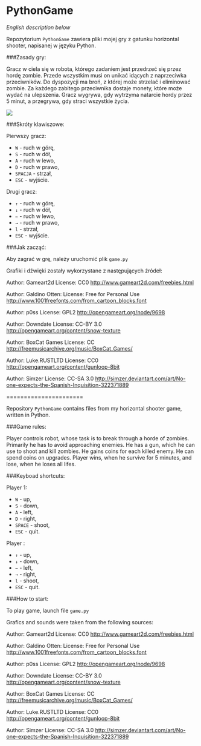 PythonGame
======================
*English description below*


Repozytorium `PythonGame` zawiera pliki mojej gry z gatunku horizontal shooter, napisanej w języku Python.

###Zasady gry:

Gracz w ciela się w robota, którego zadaniem jest przedrzeć się przez hordę zombie. Przede wszystkim musi on unikać idących z naprzeciwka przeciwników. Do dyspozycji ma broń, z której może strzelać i eliminować zombie. Za każdego zabitego przeciwnika dostaje monety, które może wydać na ulepszenia. 
Gracz wygrywa, gdy wytrzyma natarcie hordy przez 5 minut, a przegrywa, gdy straci wszystkie życia.

![](https://github.com/jusira/Gra-PW-PADPy-2016/blob/master/images/Screenshot.png)

###Skróty klawiszowe:

Pierwszy gracz:

  * `W` - ruch w górę,
  * `S` - ruch w dół,
  * `A` - ruch w lewo,
  * `D` - ruch w prawo,
  * `SPACJA` - strzał,
  * `ESC` - wyjście.
  
Drugi gracz:

  * `↑` - ruch w górę,
  * `↓` - ruch w dół,
  * `←` - ruch w lewo,
  * `→` - ruch w prawo,
  * `l` - strzał,
  * `ESC` - wyjście.  
  
###Jak zacząć:

Aby zagrać w grę, należy uruchomić plik `game.py`


Grafiki i dźwięki zostały wykorzystane z następujących źródeł:

Author: Gameart2d
License: CC0
http://www.gameart2d.com/freebies.html

Author: Galdino Otten:
License: Free for Personal Use
http://www.1001freefonts.com/from_cartoon_blocks.font

Author: p0ss
License: GPL2
http://opengameart.org/node/9698

Author: Downdate
License: CC-BY 3.0
http://opengameart.org/content/snow-texture

Author: BoxCat Games
License: CC
http://freemusicarchive.org/music/BoxCat_Games/

Author: Luke.RUSTLTD
License: CC0
http://opengameart.org/content/gunloop-8bit

Author: Simzer
License: CC-SA 3.0
http://simzer.deviantart.com/art/No-one-expects-the-Spanish-Inquisition-322371889
  
======================

Repository `PythonGame` contains files from my horizontal shooter game, written in Python.

###Game rules:

Player controls robot, whose task is to break through a horde of zombies. Primarily he has to avoid approaching enemies. He has a gun, which he can use to shoot and kill zombies. He gains coins for each killed enemy. He can spend coins on upgrades. 
Player wins, when he survive for 5 minutes, and lose, when he loses all lifes.

###Keyboad shortcuts:

Player 1:

  * `W` - up,
  * `S` - down,
  * `A` - left,
  * `D` - right,
  * `SPACE` - shoot,
  * `ESC` - quit.
  
Player :

  * `↑` - up,
  * `↓` - down,
  * `←` - left,
  * `→` - right,
  * `l` - shoot,
  * `ESC` - quit.
  
###How to start:

To play game, launch file `game.py`


Grafics and sounds were taken from the following sources:

Author: Gameart2d
License: CC0
http://www.gameart2d.com/freebies.html

Author: Galdino Otten:
License: Free for Personal Use
http://www.1001freefonts.com/from_cartoon_blocks.font

Author: p0ss
License: GPL2
http://opengameart.org/node/9698

Author: Downdate
License: CC-BY 3.0
http://opengameart.org/content/snow-texture

Author: BoxCat Games
License: CC
http://freemusicarchive.org/music/BoxCat_Games/

Author: Luke.RUSTLTD
License: CC0
http://opengameart.org/content/gunloop-8bit

Author: Simzer
License: CC-SA 3.0
http://simzer.deviantart.com/art/No-one-expects-the-Spanish-Inquisition-322371889
